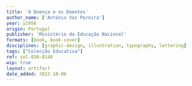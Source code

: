 ```yaml
---
title: 'A Doença e os Doentes'
author_name: ['António Vaz Pereira']
year: y1956
origin: Portugal
publisher: 'Ministério da Educação Nacional'
formats: [book, book-cover]
disciplines: [graphic-design, illustration, typography, lettering]
tags: ["Colecção Educativa"]
ref: sol-030-0148
wip: true
layout: artifact
date_added: 2022-10-06
---
```

